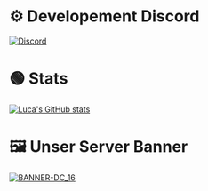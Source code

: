 # ⚙ Developement Discord
[![Discord](https://img.shields.io/discord/1187069967116533840?style=plastic&logo=discord&logoColor=green&label=Discord&labelColor=white&color=green)](https://discord.gg/TM8D68tXCk)

# 🟢 Stats
[![Luca's GitHub stats](https://github-readme-stats.vercel.app/api?username=LucaOriginal&show_icons=True&theme=merko)](https://discord.gg/TM8D68tXCk)


# 🖼 Unser Server Banner 
[![BANNER-DC_16](BANNER-DC_16.gif)](https://discord.gg/TM8D68tXCk)

